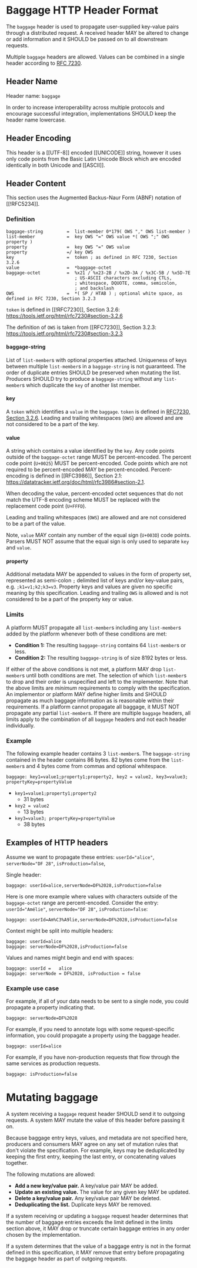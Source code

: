 # Baggage HTTP Header Format

The `baggage` header is used to propagate user-supplied key-value pairs through a distributed request.
A received header MAY be altered to change or add information and it SHOULD be passed on to all downstream requests.

Multiple `baggage` headers are allowed. Values can be combined in a single header according to [RFC 7230](https://tools.ietf.org/html/rfc7230#page-24).

## Header Name

Header name: `baggage`

In order to increase interoperability across multiple protocols and encourage successful integration,
implementations SHOULD keep the header name lowercase.

## Header Encoding

This header is a [[UTF-8]] encoded [[UNICODE]] string, however it uses only code points from the Basic Latin Unicode Block which are encoded identically in both Unicode and [[ASCII]].

## Header Content

This section uses the Augmented Backus-Naur Form (ABNF) notation of [[!RFC5234]].

### Definition

```ABNF
baggage-string         =  list-member 0*179( OWS "," OWS list-member )
list-member            =  key OWS "=" OWS value *( OWS ";" OWS property )
property               =  key OWS "=" OWS value
property               =/ key OWS
key                    =  token ; as defined in RFC 7230, Section 3.2.6
value                  =  *baggage-octet
baggage-octet          =  %x21 / %x23-2B / %x2D-3A / %x3C-5B / %x5D-7E
                          ; US-ASCII characters excluding CTLs,
                          ; whitespace, DQUOTE, comma, semicolon,
                          ; and backslash
OWS                    =  *( SP / HTAB ) ; optional white space, as defined in RFC 7230, Section 3.2.3
```

`token` is defined in [[!RFC7230]], Section 3.2.6: https://tools.ietf.org/html/rfc7230#section-3.2.6

The definition of `OWS` is taken from [[RFC7230]], Section 3.2.3: https://tools.ietf.org/html/rfc7230#section-3.2.3

#### baggage-string

List of `list-member`s with optional properties attached.
Uniqueness of keys between multiple `list-member`s in a `baggage-string` is not guaranteed.
The order of duplicate entries SHOULD be preserved when mutating the list.
Producers SHOULD try to produce a `baggage-string` without any `list-member`s which duplicate the `key` of another list member.

#### key

A `token` which identifies a `value` in the `baggage`. `token` is defined in [RFC7230, Section 3.2.6](https://tools.ietf.org/html/rfc7230#section-3.2.6).
Leading and trailing whitespaces (`OWS`) are allowed and are not considered to be a part of the key.

#### value

A string which contains a value identified by the `key`.
Any code points outside of the `baggage-octet` range MUST be percent-encoded.
The percent code point (`U+0025`) MUST be percent-encoded.
Code points which are not required to be percent-encoded MAY be percent-encoded.
Percent-encoding is defined in [[RFC3986]], Section 2.1: https://datatracker.ietf.org/doc/html/rfc3986#section-2.1.

When decoding the value, percent-encoded octet sequences that do not match the UTF-8 encoding scheme MUST be replaced with the replacement code point (`U+FFFD`).

Leading and trailing whitespaces (`OWS`) are allowed and are not considered to be a part of the value.

Note, `value` MAY contain any number of the equal sign (`U+003D`) code points. Parsers
MUST NOT assume that the equal sign is only used to separate `key` and `value`.

#### property

Additional metadata MAY be appended to values in the form of property set, represented as semi-colon `;` delimited list of keys and/or key-value pairs, e.g. `;k1=v1;k2;k3=v3`. 
Property keys and values are given no specific meaning by this specification.
Leading and trailing `OWS` is allowed and is not considered to be a part of the property key or value.

### Limits

A platform MUST propagate all `list-member`s including any `list-member`s added by the platform whenever both of these conditions are met:

- **Condition 1:** The resulting `baggage-string` contains 64 `list-member`s or less.
- **Condition 2:** The resulting `baggage-string` is of size 8192 bytes or less.

If either of the above conditions is not met, a platform MAY drop `list-member`s until both conditions are met.
The selection of which `list-member`s to drop and their order is unspecified and left to the implementer.
Note that the above limits are _minimum_ requirements to comply with the specification.
An implementor or platform MAY define higher limits and SHOULD propagate as much baggage information as is reasonable within their requirements.
If a platform cannot propagate all baggage, it MUST NOT propagate any partial `list-member`s.
If there are multiple `baggage` headers, all limits apply to the combination of all `baggage` headers and not each header individually.

### Example

The following example header contains 3 `list-member`s.
The `baggage-string` contained in the header contains 86 bytes.
82 bytes come from the `list-member`s and 4 bytes come from commas and optional whitespace.

```
baggage: key1=value1;property1;property2, key2 = value2, key3=value3; propertyKey=propertyValue
```

- `key1=value1;property1;property2`
  - 31 bytes
- `key2 = value2`
  - 13 bytes
- `key3=value3; propertyKey=propertyValue`
  - 38 bytes

## Examples of HTTP headers

Assume we want to propagate these entries: `userId="alice"`, `serverNode="DF 28"`, `isProduction=false`,

Single header:

```
baggage: userId=alice,serverNode=DF%2028,isProduction=false
```

Here is one more example where values with characters outside of the `baggage-octet` range are percent-encoded. Consider the entry: `userId="Amélie"`, `serverNode="DF 28"`, `isProduction=false`:

```
baggage: userId=Am%C3%A9lie,serverNode=DF%2028,isProduction=false
```

Context might be split into multiple headers:

```
baggage: userId=alice
baggage: serverNode=DF%2028,isProduction=false
```

Values and names might begin and end with spaces:

```
baggage: userId =   alice
baggage: serverNode = DF%2028, isProduction = false
```

### Example use case

For example, if all of your data needs to be sent to a single node, you could propagate a property indicating that.

```
baggage: serverNode=DF%2028
```

For example, if you need to annotate logs with some request-specific information, you could propagate a property using the baggage header.

```
baggage: userId=alice
```

For example, if you have non-production requests that flow through the same services as production requests.

```
baggage: isProduction=false
```
# Mutating baggage
A system receiving a `baggage` request header SHOULD send it to outgoing requests.
A system MAY mutate the value of this header before passing it on.

Because baggage entry keys, values, and metadata are not specified here, producers and consumers MAY agree on any set of mutation rules that don't violate the specification. For example, keys may be deduplicated by keeping the first entry, keeping the last entry, or concatenating values together.

The following mutations are allowed:

* **Add a new key/value pair.** A key/value pair MAY be added.
* **Update an existing value.** The value for any given key MAY be updated.
* **Delete a key/value pair.** Any key/value pair MAY be deleted.
* **Deduplicating the list.** Duplicate keys MAY be removed.

If a system receiving or updating a `baggage` request header determines that the number of baggage entries exceeds the limit defined in the limits section above, it MAY drop or truncate certain baggage entries in any order chosen by the implementation.

If a system determines that the value of a baggage entry is not in the format defined in this specification, it MAY remove that entry before propagating the baggage header as part of outgoing requests.

